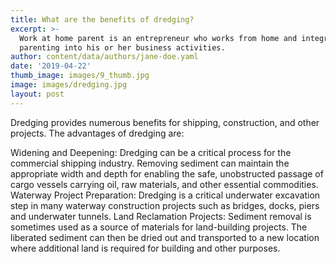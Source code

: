 ```yaml
---
title: What are the benefits of dredging?
excerpt: >-
  Work at home parent is an entrepreneur who works from home and integrates
  parenting into his or her business activities.
author: content/data/authors/jane-doe.yaml
date: '2019-04-22'
thumb_image: images/9_thumb.jpg
image: images/dredging.jpg
layout: post
---
```

Dredging provides numerous benefits for shipping, construction, and other projects.  The advantages of dredging are:

Widening and Deepening: Dredging can be a critical process for the commercial shipping industry. Removing sediment can maintain the appropriate width and depth for enabling the safe, unobstructed passage of cargo vessels carrying oil, raw materials, and other essential commodities.
Waterway Project Preparation: Dredging is a critical underwater excavation step in many waterway construction projects such as bridges, docks, piers and underwater tunnels.
Land Reclamation Projects: Sediment removal is sometimes used as a source of materials for land-building projects. The liberated sediment can then be dried out and transported to a new location where additional land is required for building and other purposes.
